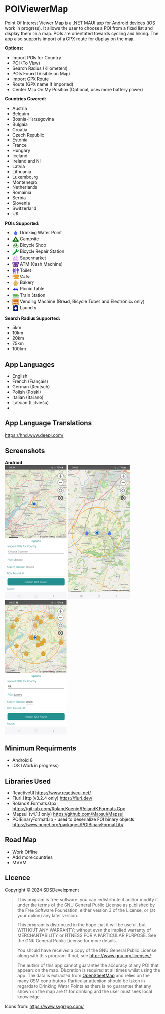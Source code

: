 # POIViewerMap  
Point Of Interest Viewer Map is a .NET MAUI app for Android devices (iOS work in progress). It allows the user to choose a POI from a fixed list and display them on a map. 
POIs are orientated towards cycling and hiking. The app also supports import of a GPX route for display on the map.  

**Options:**  
* Import POIs for Country
* POI (To View)
* Search Radius (Kilometers)
* POIs Found (Visible on Map)
* Import GPX Route
* Route (GPX name If Imported)
* Center Map On My Position (Optional, uses more battery power)

 **Countries Covered:**
* Austria  
* Belguim  
* Bosnia-Herzegovina  
* Bulgaia  
* Croatia  
* Czech Republic  
* Estonia  
* France  
* Hungary  
* Iceland  
* Ireland and NI  
* Latvia  
* Lithuania  
* Luxembourg  
* Montenegro  
* Netherlands  
* Romainia  
* Serbia  
* Slovenia  
* Switzerland  
* UK  

**POIs Supported:**   
* <img src="Resources/Images/waterlightblue.svg" align="center" width="20" height="20"/> Drinking Water Point  
* <img src="Resources/Images/campsite.svg" align="center" width="20"/> Campsite  
* <img src="Resources/Images/bicycle.svg" align="center" width="20"/> Bicycle Shop  
* <img src="Resources/Images/spanner.svg" align="center" width="20"/> Bicycle Repair Station  
* <img src="Resources/Images/shopping-basket.svg" align="center" width="20"/> Supermarket  
* <img src="Resources/Images/atm.svg" align="center" width="20"/> ATM (Cash Machine)  
* <img src="Resources/Images/toilet.svg" align="center" width="20"/> Toilet  
* <img src="Resources/Images/coffee-cup.svg" align="center" width="20"/> Cafe  
* <img src="Resources/Images/cupcake.svg" align="center" width="20"/> Bakery  
* <img src="Resources/Images/picnic-table.svg" align="center" width="20"/> Picnic Table  
* <img src="Resources/Images/train.svg" align="center" width="20"/> Train Station  
* <img src="Resources/Images/vending-machine.svg" align="center" width="20"/> Vending Machine (Bread, Bicycle Tubes and Electronics only)
* <img src="Resources/Images/laundry.svg" align="center" width="20"/> Laundry  

**Search Radius Supported:**  
* 5km  
* 10km  
* 20km  
* 75km  
* 100km  
## App Languages 
* English
* French (Français)
* German (Deutsch)
* Polish (Polski)
* Italian (Italiano)
* Latvian (Latviešu)
* 
## App Language Translations
https://hnd.www.deepl.com/  

## Screenshots  
**Andriod**  
<img src="Screenshots/Android/OptionsPanel.jpg" width="200" />  <img src="Screenshots/Android/DrinkingWaterPoint.jpg" width="200" />  <img src="Screenshots/Android/BakeryWithOptionsPanel.jpg" width="200" />  

## Minimum Requirments  
* Android 8
* iOS (Work in progress)
## Libraries Used  
* ReactiveUI https://www.reactiveui.net/  
* Flurl.Http (v3.2.4 only)  https://flurl.dev/   
* RolandK.Formats.Gpx https://github.com/RolandKoenig/RolandK.Formats.Gpx  
* Mapsui (v4.1.1 only) https://github.com/Mapsui/Mapsui
* POIBinaryFormatLib - used to deserialize POI binary objects https://www.nuget.org/packages/POIBinaryFormatLib/
## Road Map
* Work Offline
* Add more countries
* MVVM

## Licence
Copyright © 2024 SDSDevelopment

> This program is free software: you can redistribute it and/or modify
> it under the terms of the GNU General Public License as published by
> the Free Software Foundation, either version 3 of the License, or
> (at your option) any later version.
> 
> This program is distributed in the hope that it will be useful,
> but WITHOUT ANY WARRANTY; without even the implied warranty of
> MERCHANTABILITY or FITNESS FOR A PARTICULAR PURPOSE.  See the
> GNU General Public License for more details.
> 
> You should have received a copy of the GNU General Public License
> along with this program.  If not, see <https://www.gnu.org/licenses/>.
> 
> The author of this app cannot guarantee the accuracy of any POI that appears on the map. Discretion is required at all times whilst using the app.
 The data is extracted from [OpenStreetMap](https://www.openstreetmap.org) and relies on the many OSM contributors. Particular attention should be taken in regards to Drinking Water Points as there is no guarantee that any shown on the map are fit for drinking and the user must seek local knowledge.

Icons from: https://www.svgrepo.com/
